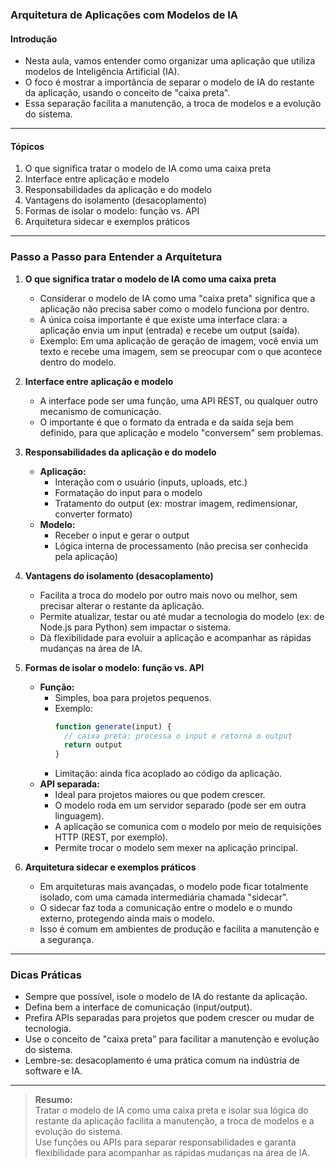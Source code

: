 ### **Arquitetura de Aplicações com Modelos de IA**

#### Introdução

- Nesta aula, vamos entender como organizar uma aplicação que utiliza modelos de Inteligência Artificial (IA).
- O foco é mostrar a importância de separar o modelo de IA do restante da aplicação, usando o conceito de "caixa preta".
- Essa separação facilita a manutenção, a troca de modelos e a evolução do sistema.

---

#### Tópicos

1. O que significa tratar o modelo de IA como uma caixa preta
2. Interface entre aplicação e modelo
3. Responsabilidades da aplicação e do modelo
4. Vantagens do isolamento (desacoplamento)
5. Formas de isolar o modelo: função vs. API
6. Arquitetura sidecar e exemplos práticos

---

### Passo a Passo para Entender a Arquitetura

1. **O que significa tratar o modelo de IA como uma caixa preta**

   - Considerar o modelo de IA como uma "caixa preta" significa que a aplicação não precisa saber como o modelo funciona por dentro.
   - A única coisa importante é que existe uma interface clara: a aplicação envia um input (entrada) e recebe um output (saída).
   - Exemplo: Em uma aplicação de geração de imagem, você envia um texto e recebe uma imagem, sem se preocupar com o que acontece dentro do modelo.

2. **Interface entre aplicação e modelo**

   - A interface pode ser uma função, uma API REST, ou qualquer outro mecanismo de comunicação.
   - O importante é que o formato da entrada e da saída seja bem definido, para que aplicação e modelo "conversem" sem problemas.

3. **Responsabilidades da aplicação e do modelo**

   - **Aplicação:**
     - Interação com o usuário (inputs, uploads, etc.)
     - Formatação do input para o modelo
     - Tratamento do output (ex: mostrar imagem, redimensionar, converter formato)
   - **Modelo:**
     - Receber o input e gerar o output
     - Lógica interna de processamento (não precisa ser conhecida pela aplicação)

4. **Vantagens do isolamento (desacoplamento)**

   - Facilita a troca do modelo por outro mais novo ou melhor, sem precisar alterar o restante da aplicação.
   - Permite atualizar, testar ou até mudar a tecnologia do modelo (ex: de Node.js para Python) sem impactar o sistema.
   - Dá flexibilidade para evoluir a aplicação e acompanhar as rápidas mudanças na área de IA.

5. **Formas de isolar o modelo: função vs. API**

   - **Função:**
     - Simples, boa para projetos pequenos.
     - Exemplo:
       ```javascript
       function generate(input) {
         // caixa preta: processa o input e retorna o output
         return output
       }
       ```
     - Limitação: ainda fica acoplado ao código da aplicação.
   - **API separada:**
     - Ideal para projetos maiores ou que podem crescer.
     - O modelo roda em um servidor separado (pode ser em outra linguagem).
     - A aplicação se comunica com o modelo por meio de requisições HTTP (REST, por exemplo).
     - Permite trocar o modelo sem mexer na aplicação principal.

6. **Arquitetura sidecar e exemplos práticos**

   - Em arquiteturas mais avançadas, o modelo pode ficar totalmente isolado, com uma camada intermediária chamada "sidecar".
   - O sidecar faz toda a comunicação entre o modelo e o mundo externo, protegendo ainda mais o modelo.
   - Isso é comum em ambientes de produção e facilita a manutenção e a segurança.

---

### Dicas Práticas

- Sempre que possível, isole o modelo de IA do restante da aplicação.
- Defina bem a interface de comunicação (input/output).
- Prefira APIs separadas para projetos que podem crescer ou mudar de tecnologia.
- Use o conceito de "caixa preta" para facilitar a manutenção e evolução do sistema.
- Lembre-se: desacoplamento é uma prática comum na indústria de software e IA.

---

> **Resumo:**  
> Tratar o modelo de IA como uma caixa preta e isolar sua lógica do restante da aplicação facilita a manutenção, a troca de modelos e a evolução do sistema.  
> Use funções ou APIs para separar responsabilidades e garanta flexibilidade para acompanhar as rápidas mudanças na área de IA.
